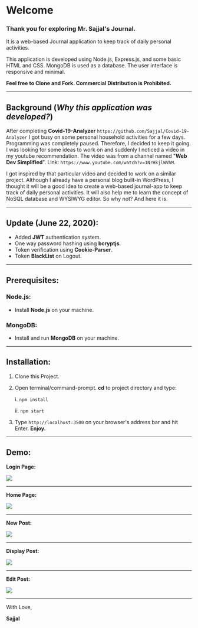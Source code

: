 # Welcome

### Thank you for exploring Mr. Sajjal's Journal.

It is a web-based Journal application to keep track of daily personal activities.

This application is developed using Node.js, Express.js, and some basic HTML and CSS. MongoDB is used as a database. The user interface is responsive and minimal.

**Feel free to Clone and Fork. Commercial Distribution is Prohibited.**

---

## Background (_Why this application was developed?_)

After completing **Covid-19-Analyzer** `https://github.com/Sajjal/Covid-19-Analyzer` I got busy on some personal household activities for a few days. Programming was completely paused. Therefore, I decided to keep it going. I was looking for some ideas to work on and suddenly I noticed a video in my youtube recommendation. The video was from a channel named "**Web Dev Simplified**". Link: `https://www.youtube.com/watch?v=1NrHkjlWVhM`.

I got inspired by that particular video and decided to work on a similar project. Although I already have a personal blog built-in WordPress, I thought it will be a good idea to create a web-based journal-app to keep track of daily personal activities. It will also help me to learn the concept of NoSQL database and WYSIWYG editor. So why not?
And here it is.

---
## Update (June 22, 2020):
- Added **JWT** authentication system.
- One way password hashing using **bcryptjs**.
- Token verification using **Cookie-Parser**.
- Token **BlackList** on Logout.

---

## Prerequisites:

### Node.js:

- Install **Node.js** on your machine.

### MongoDB:

- Install and run **MongoDB** on your machine.

---

## Installation:

1. Clone this Project.
2. Open terminal/command-prompt. **cd** to project directory and type:

   i. `npm install`

   ii. `npm start`

3. Type `http://localhost:3500` on your browser's address bar and hit Enter. **Enjoy.**

---

## Demo:

**Login Page:**

<img src="https://github.com/Sajjal/Daily-Journal/blob/master/public/images/Screen_shots/login.png">

---

**Home Page:**

<img src="https://github.com/Sajjal/Daily-Journal/blob/master/public/images/Screen_shots/home.png">

---

**New Post:**

<img src="https://github.com/Sajjal/Daily-Journal/blob/master/public/images/Screen_shots/new.png">

---

**Display Post:**

<img src="https://github.com/Sajjal/Daily-Journal/blob/master/public/images/Screen_shots/display.png">

---

**Edit Post:**

<img src="https://github.com/Sajjal/Daily-Journal/blob/master/public/images/Screen_shots/edit.png">

---

With Love,

**Sajjal**
